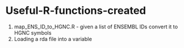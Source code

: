 # Useful-R-functions-created

1) map_ENS_ID_to_HGNC.R - given a list of ENSEMBL IDs convert it to HGNC symbols
2) Loading a rda file into a variable
